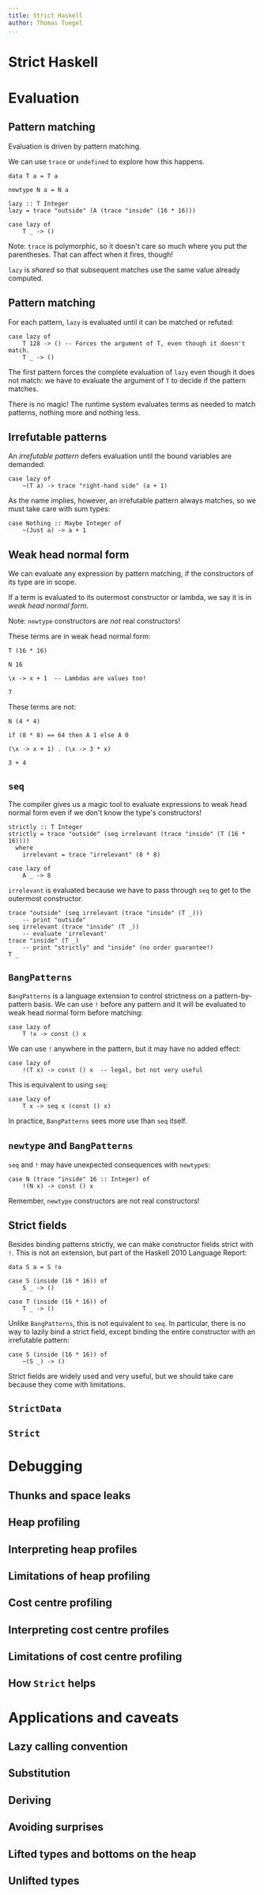 ```yaml
---
title: Strict Haskell
author: Thomas Tuegel
...
```


# Strict Haskell

# Evaluation

## Pattern matching

Evaluation is driven by pattern matching.

We can use `trace` or `undefined` to explore how this happens.

<!-- If you liked Minesweeper, you'll love debugging with `undefined`! -->

``` {.haskell .section-01}
data T a = T a

newtype N a = N a

lazy :: T Integer
lazy = trace "outside" (A (trace "inside" (16 * 16)))
```

``` {.haskell .ignore}
case lazy of
    T _ -> ()
```

Note: `trace` is polymorphic, so it doesn't care so much where you put the parentheses.
That can affect when it fires, though!

`lazy` is _shared_ so that subsequent matches use the same value already computed.

## Pattern matching

For each pattern, `lazy` is evaluated until it can be matched or refuted:

``` {.haskell .ignore}
case lazy of
    T 128 -> () -- Forces the argument of T, even though it doesn't match.
    T _ -> ()
```

The first pattern forces the complete evaluation of `lazy` even though it does not match:
we have to evaluate the argument of `T` to decide if the pattern matches.

There is no magic! The runtime system evaluates terms as needed to match patterns,
nothing more and nothing less.

## Irrefutable patterns

An _irrefutable pattern_ defers evaluation until the bound variables are demanded:

``` {.haskell .ignore}
case lazy of
    ~(T a) -> trace "right-hand side" (a + 1)
```

As the name implies, however, an irrefutable pattern always matches, so we must take care with sum types:

``` {.haskell .ignore}
case Nothing :: Maybe Integer of
    ~(Just a) -> a + 1
```

## Weak head normal form

We can evaluate any expression by pattern matching, if the constructors of its type are in scope.

If a term is evaluated to its outermost constructor or lambda, we say it is in _weak head normal form_.

Note: `newtype` constructors are _not_ real constructors!

These terms are in weak head normal form:

``` {.haskell .ignore}
T (16 * 16)

N 16

\x -> x + 1  -- Lambdas are values too!

7
```

These terms are not:

``` {.haskell .ignore}
N (4 * 4)

if (8 * 8) == 64 then A 1 else A 0

(\x -> x + 1) . (\x -> 3 * x)

3 + 4
```

## `seq`

The compiler gives us a magic tool to evaluate expressions to weak head normal form even if we don't know the type's constructors!

``` {.haskell .section-01}
strictly :: T Integer
strictly = trace "outside" (seq irrelevant (trace "inside" (T (16 * 16))))
  where
    irrelevant = trace "irrelevant" (8 * 8)
```

``` {.haskell .ignore}
case lazy of
    A _ -> 8
```

`irrelevant` is evaluated because we have to pass through `seq` to get to the outermost constructor.

``` {.haskell .ignore}
trace "outside" (seq irrelevant (trace "inside" (T _)))
    -- print "outside"
seq irrelevant (trace "inside" (T _))
    -- evaluate 'irrelevant'
trace "inside" (T _)
    -- print "strictly" and "inside" (no order guarantee!)
T _
```

## `BangPatterns`

`BangPatterns` is a language extension to control strictness on a pattern-by-pattern basis. We can use `!` before any pattern and it will be evaluated to weak head normal form before matching:

``` {.haskell .ignore}
case lazy of
    T !x -> const () x
```

We can use `!` anywhere in the pattern, but it may have no added effect:

``` {.haskell .ignore}
case lazy of
    !(T x) -> const () x  -- legal, but not very useful
```

This is equivalent to using `seq`:

``` {.haskell .ignore}
case lazy of
    T x -> seq x (const () x)
```

In practice, `BangPatterns` sees more use than `seq` itself.

## `newtype` and `BangPatterns`

`seq` and `!` may have unexpected consequences with `newtype`s:

``` {.haskell .ignore}
case N (trace "inside" 16 :: Integer) of
    !(N x) -> const () x
```

Remember, `newtype` constructors are not real constructors!

## Strict fields

Besides binding patterns strictly, we can make constructor fields strict with `!`.
This is not an extension, but part of the Haskell 2010 Language Report:

``` {.haskell .section-01}
data S a = S !a
```

``` {.haskell .ignore}
case S (inside (16 * 16)) of
    S _ -> ()

case T (inside (16 * 16)) of
    T _ -> ()
```

Unlike `BangPatterns`, this is not equivalent to `seq`.
In particular, there is no way to lazily bind a strict field, except binding the entire constructor with an irrefutable pattern:

``` {.haskell .ignore}
case S (inside (16 * 16)) of
    ~(S _) -> ()
```

Strict fields are widely used and very useful, but we should take care because they come with limitations.

## `StrictData`

## `Strict`

# Debugging

## Thunks and space leaks

## Heap profiling

## Interpreting heap profiles

## Limitations of heap profiling

## Cost centre profiling

## Interpreting cost centre profiles

## Limitations of cost centre profiling

## How `Strict` helps

# Applications and caveats

## Lazy calling convention

## Substitution

## Deriving

## Avoiding surprises

## Lifted types and bottoms on the heap

## Unlifted types
